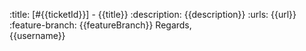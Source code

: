 :title: [#{{ticketId}}] - {{title}}
:description:
{{description}}
:urls:
{{url}}
:feature-branch:
{{featureBranch}}
Regards,  
{{username}}
